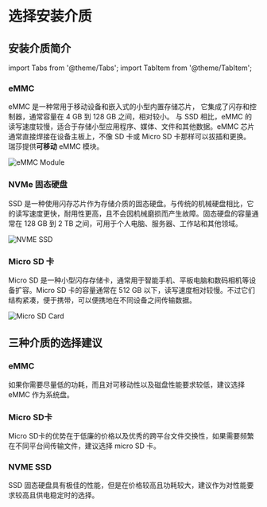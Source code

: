 ﻿---
sidebar_label: '操作系统安装介质选择指导'
sidebar_position: 16
---

# 选择安装介质 

## 安装介质简介

import Tabs from '@theme/Tabs';
import TabItem from '@theme/TabItem';

<Tabs>
  <TabItem value="eMMC" label="eMMC">

### eMMC 

eMMC 是一种常用于移动设备和嵌入式的小型内置存储芯片， 它集成了闪存和控制器，通常容量在 4 GB 到 128 GB 之间，相对较小。 与 SSD 相比，eMMC 的读写速度较慢，适合于存储小型应用程序、媒体、文件和其他数据。eMMC 芯片通常直接焊接在设备主板上，不像 SD 卡或 Micro SD 卡那样可以拔插和更换。  
瑞莎提供**可移动** eMMC 模块。

![eMMC Module](/img/accessories/emmc_related_01.webp)

  </TabItem>

  <TabItem value="NVMe" label="NVMe">


### NVMe 固态硬盘

SSD 是一种使用闪存芯片作为存储介质的固态硬盘。与传统的机械硬盘相比，它的读写速度更快，耐用性更高，且不会因机械磨损而产生故障。固态硬盘的容量通常在 128 GB 到 2 TB 之间，可用于个人电脑、服务器、工作站和其他领域。

![NVME SSD](/img/accessories/nvme-ssd-01.webp)

  </TabItem>

  <TabItem value="Micro SD" label="Micro SD" default>

### Micro SD 卡

Micro SD 是一种小型闪存存储卡，通常用于智能手机、平板电脑和数码相机等设备扩容。Micro SD 卡的容量通常在 512 GB 以下，读写速度相对较慢。不过它们结构紧凑，便于携带，可以便携地在不同设备之间传输数据。

![Micro SD Card](/img/accessories/micro-sd-01.webp)

  </TabItem> 
</Tabs>


## 三种介质的选择建议

### eMMC

如果你需要尽量低的功耗，而且对可移动性以及磁盘性能要求较低，建议选择 eMMC 作为系统盘。

### Micro SD卡

Micro SD卡的优势在于低廉的价格以及优秀的跨平台文件交换性，如果需要频繁在不同平台间传输文件，建议选择 micro SD 卡。

### NVME SSD

SSD 固态硬盘具有极佳的性能，但是在价格较高且功耗较大，建议作为对性能要求较高且供电稳定时的选择。


